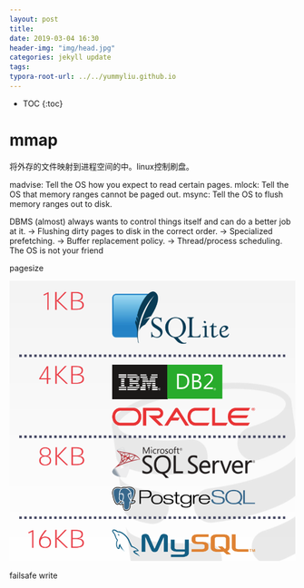 ```yaml
---
layout: post
title: 
date: 2019-03-04 16:30
header-img: "img/head.jpg"
categories: jekyll update
tags:
typora-root-url: ../../yummyliu.github.io
---
```

* TOC
{:toc}
# mmap

将外存的文件映射到进程空间的中。linux控制刷盘。

madvise: Tell the OS how you expect to
read certain pages.
mlock: Tell the OS that memory ranges
cannot be paged out.
msync: Tell the OS to flush memory
ranges out to disk.



DBMS (almost) always wants to control things
itself and can do a better job at it.
→ Flushing dirty pages to disk in the correct order.
→ Specialized prefetching.
→ Buffer replacement policy.
→ Thread/process scheduling.
The OS is not your friend



pagesize

![image-20190304164247314](/image/image-20190304164247314.png)

failsafe write



